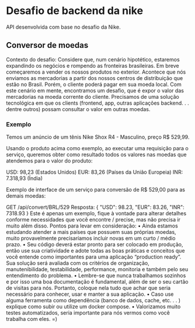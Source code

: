# Desafio de backend da nike
API desenvolvida com base no desafio da Nike.

## Conversor de moedas
Contexto do desafio: Considere que, num cenário hipotético, estaremos expandindo os negócios e rompendo as fronteiras brasileiras. Em breve
começaremos a vender os nossos produtos no exterior. Acontece que nós enviamos as mercadorias a partir dos nossos centros
de distribuição que estão no Brasil. Porém, o cliente poderá pagar em sua moeda local.
Com este cenário em mente, encontramos um desafio, que é expor o valor das mercadorias na moeda corrente do cliente.
Precisamos de uma solução tecnológica em que os clients (frontend, app, outras aplicações backend. . . dentre outros) possam
consultar o valor em outras moedas.

### Exemplo
Temos um anúncio de um tênis Nike Shox R4 - Masculino, preço R$ 529,99.

Usando o produto acima como exemplo, ao executar uma requisição para o serviço, queremos obter como resultado todos os 
valores nas moedas que atendemos para o valor do produto:

USD: 98,23 (Estados Unidos)
EUR: 83,26 (Países da União Europeia)
INR: 7.318,93 (Índia)


Exemplo de interface de um serviço para conversão de R$ 529,00 para as demais moedas:

GET /api/convert/BRL/529
Resposta:
{
"USD": 98.23,
"EUR": 83.26,
"INR": 7318.93
}
Este é apenas um exemplo, fique à vontade para alterar detalhes conforme necessidades que você encontre / precise, mas não
precisa ir muito além disso.
Pontos para levar em consideração:
• Ainda estamos estudando atender a mais países que possuem suas próprias moedas, muito provavelmente precisaríamos 
incluir novas em um curto / médio prazo.
• Seu código deverá estar pronto para ser colocado em produção, então use sua criatividade e adote todas as boas 
práticas e conceitos que você entende como importantes para uma aplicação “production ready”.
 Sua solução será avaliada com os critérios de organização, manutenibilidade, testabilidade, performance, 
monitoria e também pelo seu entendimento do problema.
• Lembre-se que nunca trabalhamos sozinhos e por isso uma boa documentação é fundamental, além de ser o seu cartão
de visitas para nós. Portanto, coloque nela tudo que achar que seria necessário para conhecer, usar e manter a sua
aplicação.
• Caso use alguma ferramenta como dependência (banco de dados, cache, etc. . . ) explique como subir ou utilize um 
docker compose.
• Valorizamos muito testes automatizados, seria importante para nós vermos como você trabalha com eles. =)
